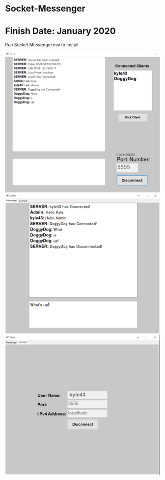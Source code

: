 # Socket-Messenger 
# Finish Date: January 2020
Run Socket Messenger.msi to install.

![](Socket_Messenger1.png)
![](Socket_Messenger2.PNG)
![](Socket_Messenger3.PNG)
